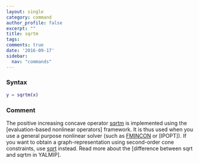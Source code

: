 ```yaml
---
layout: single
category: command
author_profile: false
excerpt: ""
title: sqrtm
tags: 
comments: true
date: '2016-09-17'
sidebar:
  nav: "commands"
---
```


### Syntax 
````matlab
y = sqrtm(x)
````

### Comment

The positive increasing concave operator [sqrtm](/command/sqrtm) is implemented using the [evaluation-based nonlinear operators] framework. It is thus used when you use a general purpose nonlinear solver (such as [FMINCON](/solver/fmincon) or [IPOPT]). If you want to obtain a graph-representation using second-order cone constraints, use [sqrt](/command/sqrt) instead. Read more about the [difference between sqrt and sqrtm in YALMIP].
